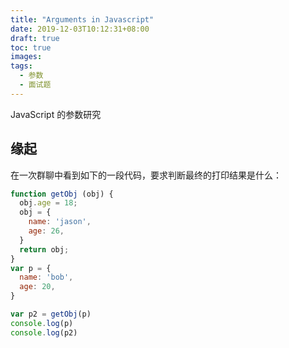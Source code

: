 ```yaml
---
title: "Arguments in Javascript"
date: 2019-12-03T10:12:31+08:00
draft: true
toc: true
images:
tags: 
  - 参数
  - 面试题
---
```


JavaScript 的参数研究


## 缘起

在一次群聊中看到如下的一段代码，要求判断最终的打印结果是什么：

```js
function getObj (obj) {
  obj.age = 18;
  obj = {
    name: 'jason',
    age: 26,
  }
  return obj;
}
var p = {
  name: 'bob',
  age: 20,
}

var p2 = getObj(p)
console.log(p)
console.log(p2)
```